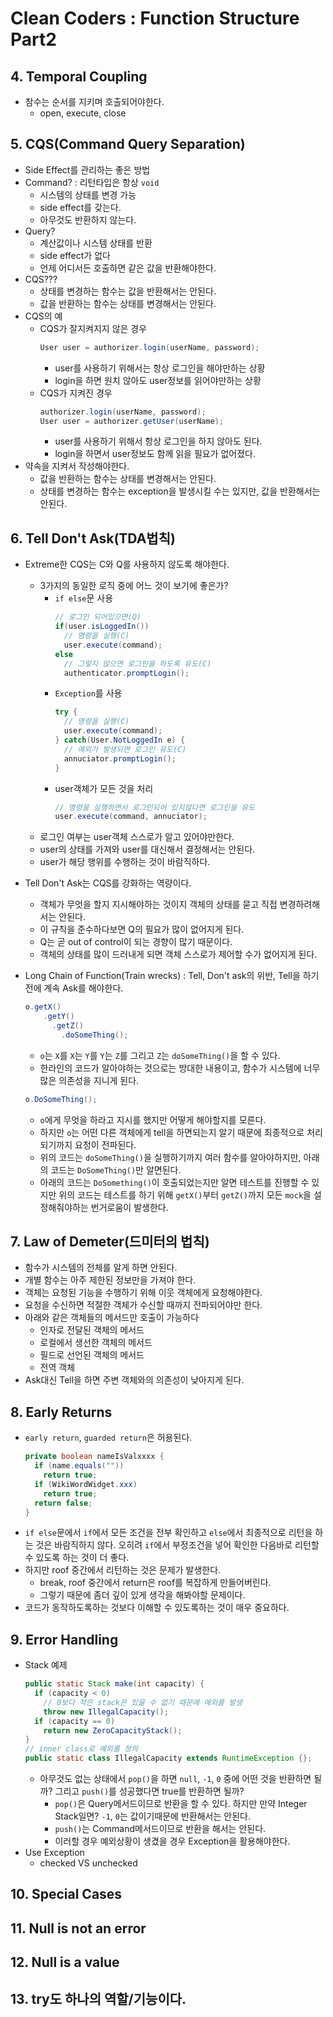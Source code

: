 # Clean Coders : Function Structure Part2

## 4. Temporal Coupling
- 참수는 순서를 지키며 호출되어야한다.
  - open, execute, close

## 5. CQS(Command Query Separation)
- Side Effect를 관리하는 좋은 방법
- Command? : 리턴타입은 항상 `void`
  - 시스템의 상태를 변경 가능
  - side effect를 갖는다.
  - 아무것도 반환하지 않는다.
- Query?
  - 계산값이나 시스템 상태를 반환
  - side effect가 없다
  - 언제 어디서든 호출하면 같은 값을 반환해야한다.
- CQS???
  - 상태를 변경하는 함수는 값을 반환해서는 안된다.
  - 값을 반환하는 함수는 상태를 변경해서는 안된다.
- CQS의 예
  - CQS가 잘지켜지지 않은 경우
    ```java
    User user = authorizer.login(userName, password);
    ```
    - user를 사용하기 위해서는 항상 로그인을 해야만하는 상황
    - login을 하면 원치 않아도 user정보를 읽어야만하는 상황
  - CQS가 지켜진 경우
    ```java
    authorizer.login(userName, password);
    User user = authorizer.getUser(userName);
    ```
    - user를 사용하기 위해서 항상 로그인을 하지 않아도 된다.
    - login을 하면서 user정보도 함께 읽을 필요가 없어졌다.
- 약속을 지켜서 작성해야한다.
  - 값을 반환하는 함수는 상태를 변경해서는 안된다.
  - 상태를 변경하는 함수는 exception을 발생시킬 수는 있지만, 값을 반환해서는 안된다.

## 6. Tell Don't Ask(TDA법칙)
- Extreme한 CQS는 C와 Q를 사용하지 않도록 해야한다.
  - 3가지의 동일한 로직 중에 어느 것이 보기에 좋은가?
    - `if else`문 사용
      ```java
      // 로그인 되어있으면(Q)
      if(user.isLoggedIn())
        // 명령을 실행(C)
        user.execute(command);
      else
        // 그렇지 않으면 로그인을 하도록 유도(C)
        authenticator.promptLogin();
      ```
    - `Exception`를 사용
      ```java
      try {
        // 명령을 실행(C)
        user.execute(command);
      } catch(User.NotLoggedIn e) {
        // 예외가 발생되면 로그인 유도(C)
        annuciator.promptLogin();
      }
      ```
    - user객체가 모든 것을 처리
      ```java
      // 명령을 실행하면서 로그인되어 있지않다면 로그인을 유도
      user.execute(command, annuciator);
      ```
  - 로그인 여부는 user객체 스스로가 알고 있어야만한다.
  - user의 상태를 가져와 user를 대신해서 결정해서는 안된다.
  - user가 해당 행위를 수행하는 것이 바람직하다.
- Tell Don't Ask는 CQS를 강화하는 역량이다.
  - 객체가 무엇을 할지 지시해야하는 것이지 객체의 상태를 묻고 직접 변경하려해서는 안된다.
  - 이 규칙을 준수하다보면 Q의 필요가 많이 없어지게 된다.
  - Q는 곧 out of control이 되는 경향이 많기 때문이다.
  - 객체의 상태를 많이 드러내게 되면 객체 스스로가 제어할 수가 없어지게 된다.
- Long Chain of Function(Train wrecks) : Tell, Don't ask의 위반, Tell을 하기전에 계속 Ask를 해야한다.
  ```java
  o.getX()
      .getY()
        .getZ()
          .doSomeThing();
  ```
  - `o`는 `X`를 `X`는 `Y`를 `Y`는 `Z`를 그리고 `Z`는 `doSomeThing()`을 할 수 있다.
  - 한라인의 코드가 알아야하는 것으로는 방대한 내용이고, 함수가 시스템에 너무 많은 의존성을 지니게 된다.

  ```java
  o.DoSomeThing();
  ```
  - `o`에게 무엇을 하라고 지시를 했지만 어떻게 해야할지를 모른다.
  - 하지만 `o`는 어떤 다른 객체에게 tell을 하면되는지 알기 때문에 최종적으로 처리되기까지 요청이 전파된다.
  - 위의 코드는 `doSomeThing()`을 실행하기까지 여러 함수를 알아야하지만, 아래의 코드는 `DoSomeThing()`만 알면된다.
  - 아래의 코드는 `DoSomething()`이 호출되었는지만 알면 테스트를 진행할 수 있지만 위의 코드는 테스트를 하기 위해 `getX()`부터 `getZ()`까지 모든 `mock`을 설정해줘야하는 번거로움이 발생한다.

## 7. Law of Demeter(드미터의 법칙)
- 함수가 시스템의 전체를 알게 하면 안된다.
- 개별 함수는 아주 제한된 정보만을 가져야 한다.
- 객체는 요청된 기능을 수행하기 위해 이웃 객체에게 요청해야한다.
- 요청을 수신하면 적절한 객체가 수신할 때까지 전파되어야만 한다.
- 아래와 같은 객체들의 메서드만 호출이 가능하다
  - 인자로 전달된 객체의 메서드
  - 로컬에서 생선한 객체의 메서드
  - 필드로 선언된 객체의 메서드
  - 전역 객체
- Ask대신 Tell을 하면 주변 객체와의 의존성이 낮아지게 된다.

## 8. Early Returns
- `early return`, `guarded return`은 허용된다.
  ```java
  private boolean nameIsValxxxx {
    if (name.equals(""))
      return true;
    if (WikiWordWidget.xxx)
      return true;
    return false;
  }
  ```
- `if else`문에서 `if`에서 모든 조건을 전부 확인하고 `else`에서 최종적으로 리턴을 하는 것은 바람직하지 않다. 오히려 `if`에서 부정조건을 넣어 확인한 다음바로 리턴할 수 있도록 하는 것이 더 좋다.
- 하지만 roof 중간에서 리턴하는 것은 문제가 발생한다.
  - break, roof 중간에서 return은 roof를 복잡하게 만들어버린다.
  - 그렇기 때문에 좀더 깊이 있게 생각을 해봐야할 문제이다.
- 코드가 동작하도록하는 것보다 이해할 수 있도록하는 것이 매우 중요하다.

## 9. Error Handling
- Stack 예제
  ```java
  public static Stack make(int capacity) {
    if (capacity < 0)
      // 0보다 작은 stack은 있을 수 없기 때문에 예외를 발생
      throw new IllegalCapacity();
    if (capacity == 0)
      return new ZeroCapacityStack();
  }
  // inner class로 예외를 정의
  public static class IllegalCapacity extends RuntimeException {};
  ```
  - 아무것도 없는 상태에서 `pop()`을 하면 `null`, `-1`, `0` 중에 어떤 것을 반환하면 될까? 그리고 `push()`를 성공했다면 true를 반환하면 될까?
    - `pop()`은 Query메서드이므로 반환을 할 수 있다. 하지만 만약 Integer Stack일면? `-1`, `0`는 값이기때문에 반환해서는 안된다.
    - `push()`는 Command메서드이므로 반환을 해서는 안된다.
    - 이러할 경우 예외상황이 생겼을 경우 Exception을 활용해야한다.
- Use Exception
  - checked VS unchecked

## 10. Special Cases

## 11. Null is not an error

## 12. Null is a value

## 13. try도 하나의 역할/기능이다.

